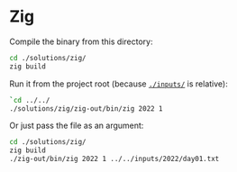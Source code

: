 # Zig

Compile the binary from this directory:

```bash
cd ./solutions/zig/
zig build
```

Run it from the project root (because [`./inputs/`](./../../inputs/) is relative):

```bash
`cd ../../
./solutions/zig/zig-out/bin/zig 2022 1
```

Or just pass the file as an argument:

```bash
cd ./solutions/zig/
zig build
./zig-out/bin/zig 2022 1 ../../inputs/2022/day01.txt
```
